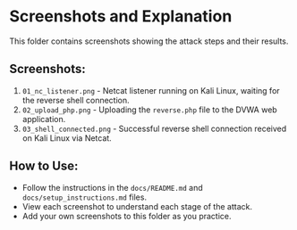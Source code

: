 # Screenshots and Explanation

This folder contains screenshots showing the attack steps and their results.

## Screenshots:

1. `01_nc_listener.png` - Netcat listener running on Kali Linux, waiting for the reverse shell connection.
2. `02_upload_php.png` - Uploading the `reverse.php` file to the DVWA web application.
3. `03_shell_connected.png` - Successful reverse shell connection received on Kali Linux via Netcat.

## How to Use:

- Follow the instructions in the `docs/README.md` and `docs/setup_instructions.md` files.
- View each screenshot to understand each stage of the attack.
- Add your own screenshots to this folder as you practice.
